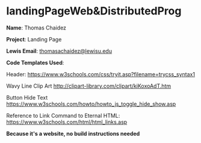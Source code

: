 # landingPageWeb&DistributedProg

**Name**: Thomas Chaidez

**Project**: Landing Page

**Lewis Email**: thomasachaidez@lewisu.edu

**Code Templates Used**:

Header:
 https://www.w3schools.com/css/tryit.asp?filename=trycss_syntax1

Wavy Line Clip Art
http://clipart-library.com/clipart/kiKoxoAdT.htm

Button Hide Text
https://www.w3schools.com/howto/howto_js_toggle_hide_show.asp

Reference to Link Command to Eternal HTML:
https://www.w3schools.com/html/html_links.asp

**Because it's a website, no build instructions needed**
